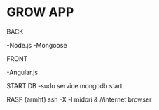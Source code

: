 # GROW APP

BACK

-Node.js
-Mongoose

FRONT

-Angular.js


START DB
-sudo service mongodb start



RASP (armhf)
ssh -X <ip address of Rpi> -l <username on Rpi>
midori & //internet browser
